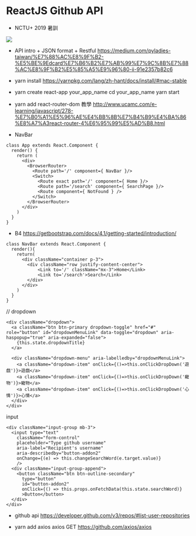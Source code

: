 ReactJS Github API 
===
- NCTU+ 2019 暑訓

![](https://i.imgur.com/chUmegf.png)


- API intro + JSON format + Restful
https://medium.com/pyladies-taiwan/%E7%88%AC%E8%9F%B2-%E5%BE%9Edcard%E7%B6%B2%E7%AB%99%E7%9C%8B%E7%88%AC%E8%9F%B2%E5%85%A5%E9%96%80-ii-91e2357b82c6

- yarn install 
https://yarnpkg.com/lang/zh-hant/docs/install/#mac-stable

- yarn create react-app your_app_name
cd your_app_name
yarn start

- yarn add react-router-dom
教學
http://www.ucamc.com/e-learning/javascript/278-%E7%B0%A1%E5%96%AE%E4%BB%8B%E7%B4%B9%E4%BA%86%E8%A7%A3react-router-4%E6%95%99%E5%AD%B8.html

- NavBar
```jsx=
class App extends React.Component {
  render() {
    return (
      <div>
        <BrowserRouter>
          <Route path='/' component={ NavBar }/>
          <Switch>
            <Route exact path='/' component={ Home }/>
            <Route path='/search' component={ SearchPage }/>
            <Route component={ NotFound } />
          </Switch>
        </BrowserRouter>
      </div>
    )
  }
}
```

- B4
https://getbootstrap.com/docs/4.1/getting-started/introduction/


```jsx=
class NavBar extends React.Component {
  render(){
    return(
      <div className="container p-3">
      	<div className="row justify-content-center">
	        <Link to='/' className="mx-3">Home</Link>
	        <Link to='/search'>Search</Link>
      	</div>
      </div>
    )
  }
}
```

// dropdown
```jsx=
<div className="dropdown">
  <a className="btn btn-primary dropdown-toggle" href="#" role="button" id="dropdownMenuLink" data-toggle="dropdown" aria-haspopup="true" aria-expanded="false">
    {this.state.dropdownTitle}
  </a>

  <div className="dropdown-menu" aria-labelledby="dropdownMenuLink">
    <a className="dropdown-item" onClick={()=>this.onClickDropDown('遊戲')}>遊戲</a>
    <a className="dropdown-item" onClick={()=>this.onClickDropDown('寵物')}>寵物</a>
    <a className="dropdown-item" onClick={()=>this.onClickDropDown('心情')}>心情</a>
  </div>
</div>
```

input 
```jsx=
<div className="input-group mb-3">
  <input type="text" 
    className="form-control" 
    placeholder="Type github username" 
    aria-label="Recipient's username" 
    aria-describedby="button-addon2" 
    onChange={(e) => this.changeSearchWord(e.target.value)}
    />
  <div className="input-group-append">
    <button className="btn btn-outline-secondary" 
      type="button" 
      id="button-addon2"
      onClick={() => this.props.onFetchData(this.state.searchWord)}
      >Button</button>
  </div>
</div>
```

- github api
https://developer.github.com/v3/repos/#list-user-repositories


- yarn add axios
axios GET 
https://github.com/axios/axios
